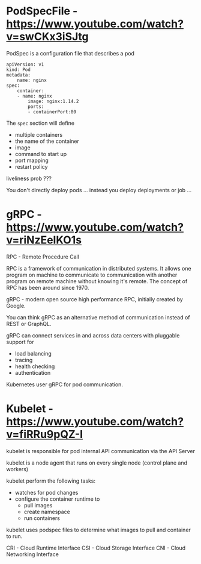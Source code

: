 # PodSpecFile - https://www.youtube.com/watch?v=swCKx3iSJtg

PodSpec is a configuration file that describes a pod

```kubernetes
apiVersion: v1
kind: Pod
metadata:
    name: nginx
spec:
    container:
    - name: nginx
        image: nginx:1.14.2
        ports:
        - containerPort:80

```

The `spec` section will define
- multiple containers
- the name of the container
- image
- command to start up 
- port mapping
- restart policy

liveliness prob ??? 

You don't directly deploy pods ... instead you deploy deployments or job ... 

# gRPC - https://www.youtube.com/watch?v=riNzEelKO1s

RPC - Remote Procedure Call

RPC is a framework of communication in distributed systems. It allows one program on machine to communicate to communication with another program on remote machine without knowing it's remote. The concept of RPC has been around since 1970.

gRPC - modern open source high performance RPC, initially created by Google.

You can think gRPC as an alternative method of communication instead of REST or GraphQL.

gRPC can connect services in and across data centers with pluggable support for

- load balancing
- tracing
- health checking
- authentication

Kubernetes user gRPC for pod communication.

# Kubelet - https://www.youtube.com/watch?v=fiRRu9pQZ-I

kubelet is responsible for pod internal API communication via the API Server

kubelet is a node agent that runs on every single node (control plane and workers)

kubelet perform the following tasks:

- watches for pod changes
- configure the container runtime to 
    - pull images
    - create namespace
    - run containers

kubelet uses podspec files to determine what images to pull and container to run.


CRI - Cloud Runtime Interface
CSI - Cloud Storage Interface
CNI - Cloud Networking Interface